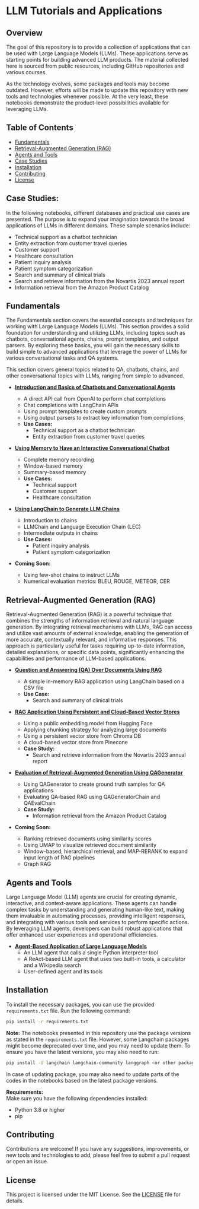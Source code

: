 # LLM Tutorials and Applications

## Overview

The goal of this repository is to provide a collection of applications that can be used with Large Language Models (LLMs). These applications serve as starting points for building advanced LLM products. The material collected here is sourced from public resources, including GitHub repositories and various courses.

As the technology evolves, some packages and tools may become outdated. However, efforts will be made to update this repository with new tools and technologies whenever possible. At the very least, these notebooks demonstrate the product-level possibilities available for leveraging LLMs.

## Table of Contents
- [Fundamentals](#fundamentals)
- [Retrieval-Augmented Generation (RAG)](#retrieval-augmented-generation-rag)
- [Agents and Tools](#agents-and-tools)
- [Case Studies](#case-studies)
- [Installation](#installation)
- [Contributing](#contributing)
- [License](#license)

## Case Studies:
In the following notebooks, different databases and practical use cases are presented. The purpose is to expand your imagination towards the broad applications of LLMs in different domains. These sample scenarios include:
- Technical support as a chatbot technician
- Entity extraction from customer travel queries
- Customer support
- Healthcare consultation
- Patient inquiry analysis
- Patient symptom categorization
- Search and summary of clinical trials
- Search and retrieve information from the Novartis 2023 annual report
- Information retrieval from the Amazon Product Catalog

## Fundamentals
The Fundamentals section covers the essential concepts and techniques for working with Large Language Models (LLMs). This section provides a solid foundation for understanding and utilizing LLMs, including topics such as chatbots, conversational agents, chains, prompt templates, and output parsers. By exploring these basics, you will gain the necessary skills to build simple to advanced applications that leverage the power of LLMs for various conversational tasks and QA systems.

This section covers general topics related to QA, chatbots, chains, and other conversational topics with LLMs, ranging from simple to advanced.

- **[Introduction and Basics of Chatbots and Conversational Agents](notebooks/Fundamentals/QA_chatbot.ipynb)**
  - A direct API call from OpenAI to perform chat completions
  - Chat completions with LangChain APIs
  - Using prompt templates to create custom prompts
  - Using output parsers to extract key information from completions
  - **Use Cases:**
    - Technical support as a chatbot technician
    - Entity extraction from customer travel queries

- **[Using Memory to Have an Interactive Conversational Chatbot](notebooks/Fundamentals/QA_chatbot_memory.ipynb)**
  - Complete memory recording
  - Window-based memory
  - Summary-based memory
  - **Use Cases:**
    - Technical support
    - Customer support
    - Healthcare consultation

- **[Using LangChain to Generate LLM Chains](notebooks/Fundamentals/llm_chains.ipynb)**
  - Introduction to chains
  - LLMChain and Language Execution Chain (LEC)
  - Intermediate outputs in chains
  - **Use Cases:**
    - Patient inquiry analysis
    - Patient symptom categorization

- **Coming Soon:**
  - Using few-shot chains to instruct LLMs
  - Numerical evaluation metrics: BLEU, ROUGE, METEOR, CER


## Retrieval-Augmented Generation (RAG)

Retrieval-Augmented Generation (RAG) is a powerful technique that combines the strengths of information retrieval and natural language generation. By integrating retrieval mechanisms with LLMs, RAG can access and utilize vast amounts of external knowledge, enabling the generation of more accurate, contextually relevant, and informative responses. This approach is particularly useful for tasks requiring up-to-date information, detailed explanations, or specific data points, significantly enhancing the capabilities and performance of LLM-based applications.

- **[Question and Answering (QA) Over Documents Using RAG](notebooks/Retrieval_Augmented_Generation/RAG_basic.ipynb)**
  - A simple in-memory RAG application using LangChain based on a CSV file
  - **Use Case:**
    - Search and summary of clinical trials

- **[RAG Application Using Persistent and Cloud-Based Vector Stores](notebooks/Retrieval_Augmented_Generation/RAG_vectorstores.ipynb)**
  - Using a public embedding model from Hugging Face
  - Applying chunking strategy for analyzing large documents
  - Using a persistent vector store from Chroma DB
  - A cloud-based vector store from Pinecone
  - **Case Study:**
    - Search and retrieve information from the Novartis 2023 annual report

- **[Evaluation of Retrieval-Augmented Generation Using QAGenerator](notebooks/Retrieval_Augmented_Generation/RAG_evaluation.ipynb)**
  - Using QAGenerator to create ground truth samples for QA applications
  - Evaluating QA-based RAG using QAGeneratorChain and QAEvalChain
  - **Case Study:**
    - Information retrieval from the Amazon Product Catalog

- **Coming Soon:**
  - Ranking retrieved documents using similarity scores
  - Using UMAP to visualize retrieved document similarity
  - Window-based, hierarchical retrieval, and MAP-RERANK to expand input length of RAG pipelines
  - Graph RAG


## Agents and Tools

Large Language Model (LLM) agents are crucial for creating dynamic, interactive, and context-aware applications. These agents can handle complex tasks by understanding and generating human-like text, making them invaluable in automating processes, providing intelligent responses, and integrating with various tools and services to perform specific actions. By leveraging LLM agents, developers can build robust applications that offer enhanced user experiences and operational efficiencies.

- **[Agent-Based Application of Large Language Models](notebooks/Agents_and_Tools/llm_agents_basics.ipynb)**
  - An LLM agent that calls a single Python interpreter tool
  - A ReAct-based LLM agent that uses two built-in tools, a calculator and a Wikipedia search
  - User-defined agent and its tools

## Installation

To install the necessary packages, you can use the provided `requirements.txt` file. Run the following command:

```bash
pip install -r requirements.txt
```

**Note:**
The notebooks presented in this repository use the package versions as stated in the `requirements.txt` file. However, some Langchain packages might become deprecated over time, and you may need to update them. To ensure you have the latest versions, you may also need to run:
```bash
pip install -U langchain langchain-community langgraph <or other packages>
```
In case of updating package, you may also need to update parts of the codes in the notebooks based on the latest package versions.

**Requirements:**   
Make sure you have the following dependencies installed:
- Python 3.8 or higher
- pip

## Contributing

Contributions are welcome! If you have any suggestions, improvements, or new tools and technologies to add, please feel free to submit a pull request or open an issue.

## License

This project is licensed under the MIT License. See the [LICENSE](LICENSE) file for details.
